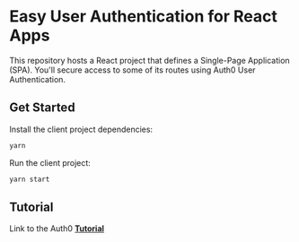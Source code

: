 # Easy User Authentication for React Apps

This repository hosts a React project that defines a Single-Page Application (SPA). You'll secure access to some of its routes using Auth0 User Authentication.

## Get Started

Install the client project dependencies:

```bash
yarn
```

Run the client project:

```bash
yarn start
```

## Tutorial
Link to the Auth0 **[Tutorial](https://auth0.com/blog/complete-guide-to-react-user-authentication/#Get-the-Starter-Application)**
